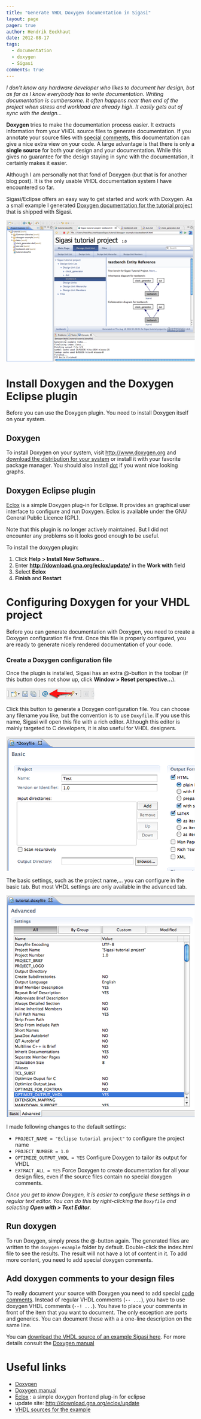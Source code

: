 ```yaml
---
title: "Generate VHDL Doxygen documentation in Sigasi"
layout: page 
pager: true
author: Hendrik Eeckhaut
date: 2012-08-17
tags: 
  - documentation
  - doxygen
  - Sigasi
comments: true
---
```


*I don't know any hardware developer who likes to document her design,
but as far as I know everybody has to write documentation. Writing
documentation is cumbersome. It often happens near then end of the
project when stress and workload are already high. It easily gets out of
sync with the design...*

**Doxygen** tries to make the documentation process easier. It extracts
information from your VHDL source files to generate documentation. If
you annotate your source files with [special comments](http://www.stack.nl/~dimitri/doxygen/docblocks.html#vhdlblocks),
this documentation can give a nice extra view on your code. A large
advantage is that there is only a **single source** for both your design
and your documentation. While this gives no guarantee for the design
staying in sync with the documentation, it certainly makes it easier.

Although I am personally not that fond of Doxygen (but that is for
another blog post). It is the only usable VHDL documentation system I
have encountered so far.

Sigasi/Eclipse offers an easy way to get started and work with Doxygen.
As a small example I generated
<a href="resources/doxygen-example/index.html" target="_blank">Doxygen documentation for the tutorial project</a> that is shipped with Sigasi.

[![](images/doxygen_example.png)](resources/doxygen-example/index.html)

# Install Doxygen and the Doxygen Eclipse plugin

Before you can use the Doxygen plugin. You need to install Doxygen
itself on your system.

## Doxygen

To install Doxygen on your system, visit <http://www.doxygen.org> and
[download the distribution for your system](http://www.stack.nl/~dimitri/doxygen/download.html#latestsrc) or
install it with your favorite package manager. You should also install
[dot](http://www.graphviz.org/) if you want nice looking graphs.

## Doxygen Eclipse plugin

[Eclox](http://home.gna.org/eclox) is a simple Doxygen plug-in for
Eclipse. It provides an graphical user interface to configure and run
Doxygen. Eclox is available under the GNU General Public Licence (GPL).

Note that this plugin is no longer actively maintained. But I did not
encounter any problems so it looks good enough to be useful.

To install the doxygen plugin:

1. Click **Help &gt; Install New Software...**
2. Enter **http://download.gna.org/eclox/update/** in the **Work with**
field
3. Select **Eclox**
4. **Finish** and **Restart**

# Configuring Doxygen for your VHDL project

Before you can generate documentation with Doxygen, you need to create a
Doxygen configuration file first. Once this file is properly configured,
you are ready to generate nicely rendered documentation of your code.

### Create a Doxygen configuration file

Once the plugin is installed, Sigasi has an extra @-button in the
toolbar (If this button does not show up, click **Window &gt; Reset
perspective...**).

![](images/doxygen1.png)

Click this button to generate a Doxygen configuration file. You can
choose any filename you like, but the convention is to use `Doxyfile`.
If you use this name, Sigasi will open this file with a rich editor.
Although this editor is mainly targeted to C developers, it is also
useful for VHDL designers.

![](images/doxygen2.png)

The basic settings, such as the project name,... you can configure in
the basic tab. But most VHDL settings are only available in the advanced
tab.

![](images/doxygen3.png)

I made following changes to the default settings:

-   `PROJECT_NAME = "Eclipse tutorial project"` to configure the project name
-   `PROJECT_NUMBER = 1.0`
-   `OPTIMIZE_OUTPUT_VHDL = YES` Configure Doxygen to tailor its output for VHDL
-   `EXTRACT_ALL = YES` Force Doxygen to create documentation for all your design files, even if the source files contain no special doxygen comments.

*Once you get to know Doxygen, it is easier to configure these settings
in a regular text editor. You can do this by right-clicking the
`Doxyfile` and selecting **Open with &gt; Text Editor**.*

## Run doxygen

To run Doxygen, simply press the @-button again. The generated files are
written to the `doxygen-example` folder by default. Double-click the
index.html file to see the results. The result will not have a lot of
content in it. To add more content, you need to add special doxygen
comments.

## Add doxygen comments to your design files

To really document your source with Doxygen you need to add special
[code comments](http://www.stack.nl/~dimitri/doxygen/docblocks.html#vhdlblocks).
Instead of regular VHDL comments (`-- ...`), you have to use
doxygen VHDL comments (`--! ...`). You have to place your
comments in front of the item that you want to document. The only
exception are ports and generics. You can document these with a a
one-line description on the same line.

You can [download the VHDL source of an example Sigasi here](resources/doxygen-sigasi.zip). For more details consult the [Doxygen manual](http://www.stack.nl/~dimitri/doxygen/manual.html)

# Useful links

-   [Doxygen](http://www.doxygen.org)
-   [Doxygen manual](http://www.doxygen.org/manual.html)
-   [Eclox](http://home.gna.org/eclox) : a simple doxygen frontend plug-in for eclipse
-   update site: <http://download.gna.org/eclox/update>
-   [VHDL sources for the example](resources/doxygen-sigasi.zip)
